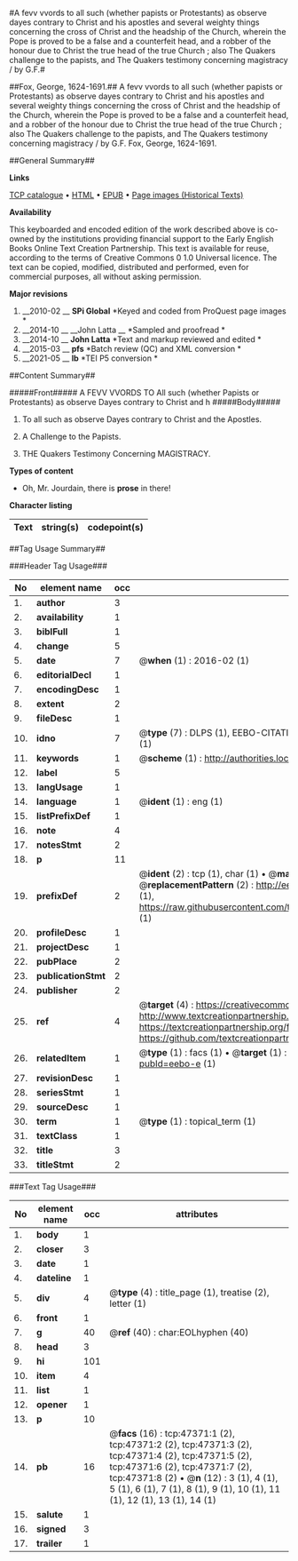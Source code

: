 #A fevv vvords to all such (whether papists or Protestants) as observe dayes contrary to Christ and his apostles and several weighty things concerning the cross of Christ and the headship of the Church, wherein the Pope is proved to be a false and a counterfeit head, and a robber of the honour due to Christ the true head of the true Church ; also The Quakers challenge to the papists, and The Quakers testimony concerning magistracy / by G.F.#

##Fox, George, 1624-1691.##
A fevv vvords to all such (whether papists or Protestants) as observe dayes contrary to Christ and his apostles and several weighty things concerning the cross of Christ and the headship of the Church, wherein the Pope is proved to be a false and a counterfeit head, and a robber of the honour due to Christ the true head of the true Church ; also The Quakers challenge to the papists, and The Quakers testimony concerning magistracy / by G.F.
Fox, George, 1624-1691.

##General Summary##

**Links**

[TCP catalogue](http://www.ota.ox.ac.uk/tcp/)  • 
[HTML](http://tei.it.ox.ac.uk/tcp/Texts-HTML/free/A40/A40184.html)  • 
[EPUB](http://tei.it.ox.ac.uk/tcp/Texts-EPUB/free/A40/A40184.epub) • 
[Page images (Historical Texts)](https://historicaltexts.jisc.ac.uk/eebo-11304134e)

**Availability**

This keyboarded and encoded edition of the work described above is co-owned by the
    institutions providing financial support to the Early English Books Online Text Creation
    Partnership. This text is available for reuse, according to the terms of  Creative Commons 0 1.0 Universal
    licence. The text can be copied, modified, distributed and performed, even for commercial
    purposes, all without asking permission.

**Major revisions**

1. __2010-02 __ __SPi Global__ *Keyed and coded from ProQuest page images *
1. __2014-10 __ __John Latta __ *Sampled and proofread *
1. __2014-10 __ __John Latta__ *Text and markup reviewed and edited *
1. __2015-03 __ __pfs__ *Batch review (QC) and XML conversion *
1. __2021-05 __ __lb__ *TEI P5 conversion *

##Content Summary##

#####Front#####
A FEVV VVORDS TO All such (whether Papists or Protestants) as observe Dayes contrary to Christ and h
#####Body#####

1. To all such as observe Dayes contrary to Christ and the Apostles.

1. A Challenge to the Papists.

1. THE Quakers Testimony Concerning MAGISTRACY.

**Types of content**

  * Oh, Mr. Jourdain, there is **prose** in there!

**Character listing**


|Text|string(s)|codepoint(s)|
|---|---|---|

##Tag Usage Summary##

###Header Tag Usage###

|No|element name|occ|attributes|
|---|---|---|---|
|1.|__author__|3||
|2.|__availability__|1||
|3.|__biblFull__|1||
|4.|__change__|5||
|5.|__date__|7| @__when__ (1) : 2016-02 (1)|
|6.|__editorialDecl__|1||
|7.|__encodingDesc__|1||
|8.|__extent__|2||
|9.|__fileDesc__|1||
|10.|__idno__|7| @__type__ (7) : DLPS (1), EEBO-CITATION (1), VID (1), EEBO-PROQUEST (1), STC (2), OCLC (1)|
|11.|__keywords__|1| @__scheme__ (1) : http://authorities.loc.gov/ (1)|
|12.|__label__|5||
|13.|__langUsage__|1||
|14.|__language__|1| @__ident__ (1) : eng (1)|
|15.|__listPrefixDef__|1||
|16.|__note__|4||
|17.|__notesStmt__|2||
|18.|__p__|11||
|19.|__prefixDef__|2| @__ident__ (2) : tcp (1), char (1)  •  @__matchPattern__ (2) : ([0-9\-]+):([0-9IVX]+) (1), (.+) (1)  •  @__replacementPattern__ (2) : http://eebo.chadwyck.com/downloadtiff?vid=$1&page=$2 (1), https://raw.githubusercontent.com/textcreationpartnership/Texts/master/tcpchars.xml#$1 (1)|
|20.|__profileDesc__|1||
|21.|__projectDesc__|1||
|22.|__pubPlace__|2||
|23.|__publicationStmt__|2||
|24.|__publisher__|2||
|25.|__ref__|4| @__target__ (4) : https://creativecommons.org/publicdomain/zero/1.0/ (1), http://www.textcreationpartnership.org/docs/. (1), https://textcreationpartnership.org/faq/#faq05 (1), https://github.com/textcreationpartnership (1)|
|26.|__relatedItem__|1| @__type__ (1) : facs (1)  •  @__target__ (1) : https://data.historicaltexts.jisc.ac.uk/view?pubId=eebo-e (1)|
|27.|__revisionDesc__|1||
|28.|__seriesStmt__|1||
|29.|__sourceDesc__|1||
|30.|__term__|1| @__type__ (1) : topical_term (1)|
|31.|__textClass__|1||
|32.|__title__|3||
|33.|__titleStmt__|2||


###Text Tag Usage###

|No|element name|occ|attributes|
|---|---|---|---|
|1.|__body__|1||
|2.|__closer__|3||
|3.|__date__|1||
|4.|__dateline__|1||
|5.|__div__|4| @__type__ (4) : title_page (1), treatise (2), letter (1)|
|6.|__front__|1||
|7.|__g__|40| @__ref__ (40) : char:EOLhyphen (40)|
|8.|__head__|3||
|9.|__hi__|101||
|10.|__item__|4||
|11.|__list__|1||
|12.|__opener__|1||
|13.|__p__|10||
|14.|__pb__|16| @__facs__ (16) : tcp:47371:1 (2), tcp:47371:2 (2), tcp:47371:3 (2), tcp:47371:4 (2), tcp:47371:5 (2), tcp:47371:6 (2), tcp:47371:7 (2), tcp:47371:8 (2)  •  @__n__ (12) : 3 (1), 4 (1), 5 (1), 6 (1), 7 (1), 8 (1), 9 (1), 10 (1), 11 (1), 12 (1), 13 (1), 14 (1)|
|15.|__salute__|1||
|16.|__signed__|3||
|17.|__trailer__|1||
